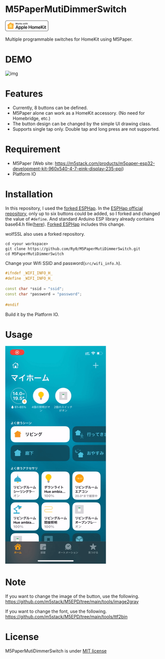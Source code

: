# M5PaperMutiDimmerSwitch

![img](image/homekit-badge.png)

Multiple programmable switches for HomeKit using M5Paper.
 
# DEMO
 
![img](image/demo.gif)
 
# Features

* Currently, 8 buttons can be defined.
* M5Paper alone can work as a HomeKit accessory. (No need for Homebridge, etc.)
* The button design can be changed by the simple UI drawing class.
* Supports single tap only. Double tap and long press are not supported.
 
# Requirement

* M5Paper (Web site: https://m5stack.com/products/m5paper-esp32-development-kit-960x540-4-7-eink-display-235-ppi)
* Platform IO
 
# Installation
In this repository, I used the [forked ESPHap](https://github.com/Ry0/ESPHap).
In the [ESPHap official repository](https://github.com/Yurik72/ESPHap), only up to six buttons could be added, so I forked and changed the value of `#define`.
And standard Arduino ESP library already contains base64.h file([here](https://github.com/Yurik72/ESPHap/pull/50)).
[Forked ESPHap](https://github.com/Ry0/ESPHap) includes this change.

wolfSSL also uses a forked repository.

```
cd <your workspace>
git clone https://github.com/Ry0/M5PaperMutiDimmerSwitch.git
cd M5PaperMutiDimmerSwitch
```

Change your Wifi SSID and password(`src/wifi_info.h`).

```cpp
#ifndef _WIFI_INFO_H_
#define _WIFI_INFO_H_

const char *ssid = "ssid";
const char *password = "password";

#endif
```

Build it by the Platform IO.
 
# Usage
 
![img](image/setup.gif)
 
# Note
 
If you want to change the image of the button, use the following.  
https://github.com/m5stack/M5EPD/tree/main/tools/image2gray

If you want to change the font, use the following.  
https://github.com/m5stack/M5EPD/tree/main/tools/ttf2bin
 
# License
 
M5PaperMutiDimmerSwitch is under [MIT license](./LICENSE)